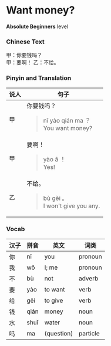 # Want money?
**Absolute Beginners** level
### Chinese Text
甲：你要钱吗？<br />甲：要啊！
乙：不给。

### Pinyin and Translation
|说人|句子|
|----|----|
|甲|你要钱吗？<blockquote>nǐ yào qián ma ？<br />You want money?</blockquote>|
|甲|要啊！<blockquote>yào ā ！<br />Yes!</blockquote>|
|乙|不给。<blockquote>bù gěi 。<br />I won't give you any.</blockquote>|
### Vocab
|汉子|拼音|英文|词类|
|----|----|----|----|
|你|nǐ|you|pronoun|
|我|wǒ|I; me|pronoun|
|不|bù|not|adverb|
|要|yào|to want|verb|
|给|gěi|to give|verb|
|钱|qián|money|noun|
|水|shuǐ|water|noun|
|吗|ma|(question)|particle|